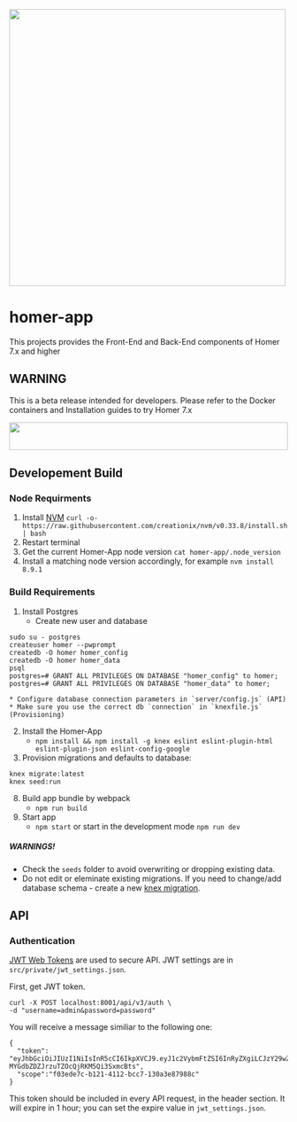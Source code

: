 <img src="https://camo.githubusercontent.com/c287bf83f8d5969635b5bed047a3e70854bc1840/687474703a2f2f736970636170747572652e6f72672f646174612f696d616765732f736970636170747572655f6865616465722e706e67" width=500>

# homer-app

This projects provides the Front-End and Back-End components of Homer 7.x and higher

## WARNING
This is a beta release intended for developers. Please refer to the Docker containers and Installation guides to try Homer 7.x

<img src="http://i.imgur.com/9AN08au.gif" width=100% height=50 >

## Developement Build

### Node Requirments
1. Install [NVM](https://github.com/creationix/nvm) `curl -o- https://raw.githubusercontent.com/creationix/nvm/v0.33.8/install.sh | bash`
2. Restart terminal
3. Get the current Homer-App node version `cat homer-app/.node_version`
4. Install a matching node version accordingly, for example `nvm install 8.9.1`

### Build Requirements

1. Install Postgres
    * Create new user and database
```
sudo su - postgres
createuser homer --pwprompt
createdb -O homer homer_config
createdb -O homer homer_data
psql
postgres=# GRANT ALL PRIVILEGES ON DATABASE "homer_config" to homer;
postgres=# GRANT ALL PRIVILEGES ON DATABASE "homer_data" to homer;
```
    * Configure database connection parameters in `server/config.js` (API)
    * Make sure you use the correct db `connection` in `knexfile.js` (Provisioning)
2. Install the Homer-App
    * `npm install && npm install -g knex eslint eslint-plugin-html eslint-plugin-json eslint-config-google`
3. Provision migrations and defaults to database:
```
knex migrate:latest
knex seed:run
```
8. Build app bundle by webpack 
    * `npm run build`
9. Start app 
    * `npm start` or start in the development mode `npm run dev`  


##### **WARNINGS!** 
* Check the `seeds` folder to avoid overwriting or dropping existing data. 
* Do not edit or eleminate existing migrations. If you need to change/add database schema - create a new [knex migration](http://perkframework.com/v1/guides/database-migrations-knex.html). 


## API
### Authentication
[JWT Web Tokens](https://jwt.io/introduction/) are used to secure API. JWT settings are in `src/private/jwt_settings.json`.

First, get JWT token.
```
curl -X POST localhost:8001/api/v3/auth \
-d "username=admin&password=password"
```
You will receive a message similiar to the following one:
```
{
  "token": "eyJhbGciOiJIUzI1NiIsInR5cCI6IkpXVCJ9.eyJ1c2VybmFtZSI6InRyZXgiLCJzY29wZSI6ImYwM2VkZTdjLWIxMjEtNDExMi1iY2M3LTEzMGEzZTg3OTg4YyIsImlhdCI6MTUwNzUzMDc1OSwiZXhwIjoxNTA3NTM0MzU5fQ.iDkeBJfPfj-MYGdbZDZJrzuTZOcQjRKM5Qi3SxmcBts",
  "scope":"f03ede7c-b121-4112-bcc7-130a3e87988c"
}
```
This token should be included in every API request, in the header section. It will expire in 1 hour; you can set the expire value in `jwt_settings.json`.

